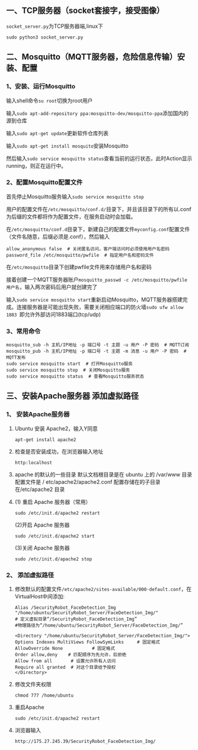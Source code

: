 ## 一、TCP服务器（socket套接字，接受图像）

`socket_server.py`为TCP服务器端,linux下

```shell
sudo python3 socket_server.py
```



## 二、Mosquitto（MQTT服务器，危险信息传输）安装、配置

### 1、安装、运行Mosquitto

输入shell命令`su root`切换为root用户

输入`sudo apt-add-repository ppa:mosquitto-dev/mosquitto-ppa`添加国内的源到仓库

输入`sudo apt-get update`更新软件仓库列表

输入`sudo apt-get install mosquito`安装Mosquitto

然后输入`sudo service mosquitto status`查看当前的运行状态，此时Action显示running，则正在运行中。

### 2、配置Mosquitto配置文件

首先停止Mosquitto服务输入`sudo service mosquitto stop`

用户的配置文件在`/etc/mosquitto/conf.d/`目录下，并且该目录下的所有以.conf为后缀的文件都将作为配置文件，在服务启动时会加载。

在`/etc/mosquitto/conf.d`目录下，新建自己的配置文件`myconfig.conf`配置文件（文件名随意，后缀必须是.conf），然后输入
```shell
allow_anonymous false  # 关闭匿名访问，客户端访问时必须使用用户名密码
password_file /etc/mosquitto/pwfile  # 指定用户名和密码文件
```

在`/etc/mosquitto`目录下创建pwfile文件用来存储用户名和密码

接着创建一个MQTT服务器账户`mosquitto_passwd -c /etc/mosquitto/pwfile 用户名`，输入两次密码后用户就创建完了

输入`sudo service mosquitto start`重新启动Mosquitto，MQTT服务器搭建完成。连接服务器是可能出现失败，需要关闭相应端口的防火墙`sudo ufw allow 1883 `即允许外部访问1883端口(tcp/udp)

### 3、常用命令

```shell
mosquitto_sub -h 主机/IP地址 -p 端口号 -t 主题 -u 用户 -P 密码  # MQTT订阅
mosquitto_pub -h 主机/IP地址 -p 端口号 -t 主题 -m 消息 -u 用户 -P 密码  # MQTT发布
sudo service mosquitto start  # 打开Mosquitto服务
sudo service mosquitto stop  # 关闭Mosquitto服务
sudo service mosquitto status  # 查看Mosquitto服务状态
```



## 三、安装Apache服务器  添加虚拟路径

### 1、 安装Apache服务器

1. Ubuntu 安装 Apache2，输入Y同意

    ```shell
    apt-get install apache2
    ```
    
2. 检查是否安装成功，在浏览器输入地址

    ```shell
    http:localhost
    ```
    
3. apache 的默认的一些目录
    默认文档根目录是在 ubuntu 上的 /var/www 目录
    配置文件是 / etc/apache2/apache2.conf
    配置存储在的子目录在/etc/apache2 目录

4. (1) 重启 Apache 服务器（常用）

    ```shell
    sudo /etc/init.d/apache2 restart
    ```

   (2)开启 Apache 服务器

    ```shell
    sudo /etc/init.d/apache2 start
    ```

   (3)关闭 Apache 服务器

    ```shell
    sudo /etc/init.d/apache2 stop
    ```

### 2、 添加虚拟路径

1. 修改默认的配置文件`/etc/apache2/sites-available/000-default.conf`，在VirtualHost中间添加:

    ```shell
    Alias /SecurityRobot_FaceDetection_Img "/home/ubuntu/SecurityRobot_Server/FaceDetection_Img/"
    # 定义虚拟目录“/SecurityRobot_FaceDetection_Img”
    #物理路径为“/home/ubuntu/SecurityRobot_Server/FaceDetection_Img/”
    
    <Directory "/home/ubuntu/SecurityRobot_Server/FaceDetection_Img/">
    Options Indexes MultiViews FollowSymLinks     # 固定格式
    AllowOverride None           # 固定格式
    Order allow,deny    # 匹配顺序为先允许，后拒绝
    Allow from all       # 设置允许所有人访问
    Require all granted  # 对这个目录给予授权
    </Directory>

2. 修改文件夹权限

   ```shell
   chmod 777 /home/ubuntu
   ```

3. 重启Apache

   ```shell
   sudo /etc/init.d/apache2 restart
   ```

4. 浏览器输入

   ```shell
   http://175.27.245.39/SecurityRobot_FaceDetection_Img/
   ```

   

